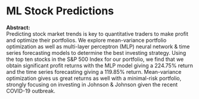 # ML Stock Predictions
**Abstract:**
</br>
Predicting stock market trends is key to quantitative traders to make profit and optimize their portfolios. We explore mean-variance portfolio optimization as well as multi-layer perceptron (MLP) neural network \& time series forecasting models to determine the best investing strategy. Using the top ten stocks in the S\&P 500 Index for our portfolio, we find that we obtain significant profit returns with the MLP model giving a 224.75\% return and the time series forecasting giving a 119.85\% return. Mean-variance optimization gives us great returns as well with a minimal-risk portfolio, strongly focusing on investing in Johnson \& Johnson given the recent COVID-19 outbreak.
